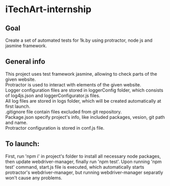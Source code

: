 # iTechArt-internship
## Goal
Create a set of automated tests for 1k.by using protractor, node js and jasmine framework.
## General info
This project uses test framework jasmine, allowing to check parts of the given website. </br>
Protractor is used to interact with elements of the given website. </br>
Logger configuration files are stored in loggerConfig folder, which consists of log4js.json and loggerConfigurator.js files. </br>
All log files are stored in logs folder, which will be created automatically at first launch. </br>
.gitignore file contain files excluded from git repository. </br> 
Package.json specify project's info, like included packages, vesion, git path and name. </br>
Protractor configuration is stored in conf.js file. </br>
## To launch:
First, run 'npm i' in project's folder to install all necessary node packages, then update webdriver-manager, finally run 'npm test'.
Upon running 'npm test' command, start.js file is executed, which automatically starts protractor's webdriver-manager, but running webdriver-manager separatly won't cause any problems.

